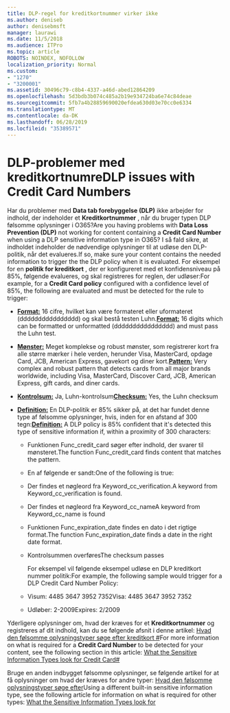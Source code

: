 ```yaml
---
title: DLP-regel for kreditkortnummer virker ikke
ms.author: deniseb
author: denisebmsft
manager: laurawi
ms.date: 11/5/2018
ms.audience: ITPro
ms.topic: article
ROBOTS: NOINDEX, NOFOLLOW
localization_priority: Normal
ms.custom:
- "1270"
- "3200001"
ms.assetid: 30496c79-c8b4-4337-a46d-abed12864209
ms.openlocfilehash: 5d3bdb3b074c485a2b19e934724ba6e74c84deae
ms.sourcegitcommit: 5fb7a4b28859690020efdea630d03e70cc0e6334
ms.translationtype: MT
ms.contentlocale: da-DK
ms.lasthandoff: 06/28/2019
ms.locfileid: "35389571"
---
```

# <a name="dlp-issues-with-credit-card-numbers"></a><span data-ttu-id="352a8-102">DLP-problemer med kreditkortnumre</span><span class="sxs-lookup"><span data-stu-id="352a8-102">DLP issues with Credit Card Numbers</span></span>

<span data-ttu-id="352a8-103">Har du problemer med **Data tab forebyggelse (DLP)** ikke arbejder for indhold, der indeholder et **Kreditkortnummer** , når du bruger typen DLP følsomme oplysninger i O365?</span><span class="sxs-lookup"><span data-stu-id="352a8-103">Are you having problems with **Data Loss Prevention (DLP)** not working for content containing a **Credit Card Number** when using a DLP sensitive information type in O365?</span></span> <span data-ttu-id="352a8-104">I så fald sikre, at indholdet indeholder de nødvendige oplysninger til at udløse den DLP-politik, når det evalueres.</span><span class="sxs-lookup"><span data-stu-id="352a8-104">If so, make sure your content contains the needed information to trigger the the DLP policy when it is evaluated.</span></span> <span data-ttu-id="352a8-105">For eksempel for en **politik for kreditkort** , der er konfigureret med et konfidensniveau på 85%, følgende evalueres, og skal registreres for reglen, der udløser:</span><span class="sxs-lookup"><span data-stu-id="352a8-105">For example, for a **Credit Card policy** configured with a confidence level of 85%, the following are evaluated and must be detected for the rule to trigger:</span></span>
  
- <span data-ttu-id="352a8-106">**[Format:](https://docs.microsoft.com/office365/securitycompliance/what-the-sensitive-information-types-look-for#format-19)** 16 cifre, hvilket kan være formateret eller uformateret (dddddddddddddddd) og skal bestå testen Luhn.</span><span class="sxs-lookup"><span data-stu-id="352a8-106">**[Format:](https://docs.microsoft.com/office365/securitycompliance/what-the-sensitive-information-types-look-for#format-19)** 16 digits which can be formatted or unformatted (dddddddddddddddd) and must pass the Luhn test.</span></span>

- <span data-ttu-id="352a8-107">**[Mønster:](https://docs.microsoft.com/office365/securitycompliance/what-the-sensitive-information-types-look-for#pattern-19)** Meget komplekse og robust mønster, som registrerer kort fra alle større mærker i hele verden, herunder Visa, MasterCard, opdage Card, JCB, American Express, gavekort og diner kort.</span><span class="sxs-lookup"><span data-stu-id="352a8-107">**[Pattern:](https://docs.microsoft.com/office365/securitycompliance/what-the-sensitive-information-types-look-for#pattern-19)** Very complex and robust pattern that detects cards from all major brands worldwide, including Visa, MasterCard, Discover Card, JCB, American Express, gift cards, and diner cards.</span></span>

- <span data-ttu-id="352a8-108">**[Kontrolsum:](https://docs.microsoft.com/office365/securitycompliance/what-the-sensitive-information-types-look-for#checksum-19)** Ja, Luhn-kontrolsum</span><span class="sxs-lookup"><span data-stu-id="352a8-108">**[Checksum:](https://docs.microsoft.com/office365/securitycompliance/what-the-sensitive-information-types-look-for#checksum-19)** Yes, the Luhn checksum</span></span>

- <span data-ttu-id="352a8-109">**[Definition:](https://docs.microsoft.com/office365/securitycompliance/what-the-sensitive-information-types-look-for#definition-19)** En DLP-politik er 85% sikker på, at det har fundet denne type af følsomme oplysninger, hvis, inden for en afstand af 300 tegn:</span><span class="sxs-lookup"><span data-stu-id="352a8-109">**[Definition:](https://docs.microsoft.com/office365/securitycompliance/what-the-sensitive-information-types-look-for#definition-19)** A DLP policy is 85% confident that it's detected this type of sensitive information if, within a proximity of 300 characters:</span></span>

  - <span data-ttu-id="352a8-110">Funktionen Func_credit_card søger efter indhold, der svarer til mønsteret.</span><span class="sxs-lookup"><span data-stu-id="352a8-110">The function Func_credit_card finds content that matches the pattern.</span></span>

  - <span data-ttu-id="352a8-111">En af følgende er sandt:</span><span class="sxs-lookup"><span data-stu-id="352a8-111">One of the following is true:</span></span>

  - <span data-ttu-id="352a8-112">Der findes et nøgleord fra Keyword_cc_verification.</span><span class="sxs-lookup"><span data-stu-id="352a8-112">A keyword from Keyword_cc_verification is found.</span></span>

  - <span data-ttu-id="352a8-113">Der findes et nøgleord fra Keyword_cc_name</span><span class="sxs-lookup"><span data-stu-id="352a8-113">A keyword from Keyword_cc_name is found</span></span>

  - <span data-ttu-id="352a8-114">Funktionen Func_expiration_date findes en dato i det rigtige format.</span><span class="sxs-lookup"><span data-stu-id="352a8-114">The function Func_expiration_date finds a date in the right date format.</span></span>

  - <span data-ttu-id="352a8-115">Kontrolsummen overføres</span><span class="sxs-lookup"><span data-stu-id="352a8-115">The checksum passes</span></span>

    <span data-ttu-id="352a8-116">For eksempel vil følgende eksempel udløse en DLP kreditkort nummer politik:</span><span class="sxs-lookup"><span data-stu-id="352a8-116">For example, the following sample would trigger for a DLP Credit Card Number Policy:</span></span>

  - <span data-ttu-id="352a8-117">Visum: 4485 3647 3952 7352</span><span class="sxs-lookup"><span data-stu-id="352a8-117">Visa: 4485 3647 3952 7352</span></span>
  
  - <span data-ttu-id="352a8-118">Udløber: 2-2009</span><span class="sxs-lookup"><span data-stu-id="352a8-118">Expires: 2/2009</span></span>

<span data-ttu-id="352a8-119">Yderligere oplysninger om, hvad der kræves for et **Kreditkortnummer** og registreres af dit indhold, kan du se følgende afsnit i denne artikel: [Hvad den følsomme oplysningstyper søge efter kreditkort #](https://docs.microsoft.com/office365/securitycompliance/what-the-sensitive-information-types-look-for#credit-card-number)</span><span class="sxs-lookup"><span data-stu-id="352a8-119">For more information on what is required for a **Credit Card Number** to be detected for your content, see the following section in this article: [What the Sensitive Information Types look for Credit Card#](https://docs.microsoft.com/office365/securitycompliance/what-the-sensitive-information-types-look-for#credit-card-number)</span></span>
  
<span data-ttu-id="352a8-120">Bruge en anden indbygget følsomme oplysninger, se følgende artikel for at få oplysninger om hvad der kræves for andre typer: [Hvad den følsomme oplysningstyper søge efter](https://docs.microsoft.com/office365/securitycompliance/what-the-sensitive-information-types-look-for)</span><span class="sxs-lookup"><span data-stu-id="352a8-120">Using a different built-in sensitive information type, see the following article for information on what is required for other types: [What the Sensitive Information Types look for](https://docs.microsoft.com/office365/securitycompliance/what-the-sensitive-information-types-look-for)</span></span>
  